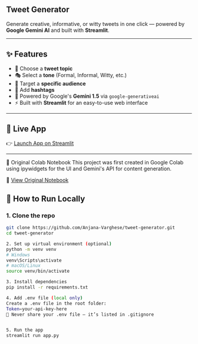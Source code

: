 ## Tweet Generator

Generate creative, informative, or witty tweets in one click — powered by **Google Gemini AI** and built with **Streamlit**.

---

## ✨ Features

- 📝 Choose a **tweet topic**
- 🎭 Select a **tone** (Formal, Informal, Witty, etc.)
- 🎯 Target a **specific audience**
- 🔖 Add **hashtags**
- 🧠 Powered by Google's **Gemini 1.5** via `google-generativeai`
- ⚡ Built with **Streamlit** for an easy-to-use web interface

---

## 🚀 Live App

👉 [Launch App on Streamlit](https://tweetgenerator123.streamlit.app/)  


---

📓 Original Colab Notebook
This project was first created in Google Colab using ipywidgets for the UI and Gemini's API for content generation.

📄 [View Original Notebook](https://github.com/Anjana-Varghese/tweet_generator/blob/main/colab-version/tweet_gen.ipynb)


## 🔧 How to Run Locally

### 1. Clone the repo

```bash
git clone https://github.com/Anjana-Varghese/tweet-generator.git
cd tweet-generator

2. Set up virtual environment (optional)
python -m venv venv
# Windows
venv\Scripts\activate
# macOS/Linux
source venv/bin/activate

3. Install dependencies
pip install -r requirements.txt

4. Add .env file (local only)
Create a .env file in the root folder:
Token=your-api-key-here
🔐 Never share your .env file — it’s listed in .gitignore


5. Run the app
streamlit run app.py

